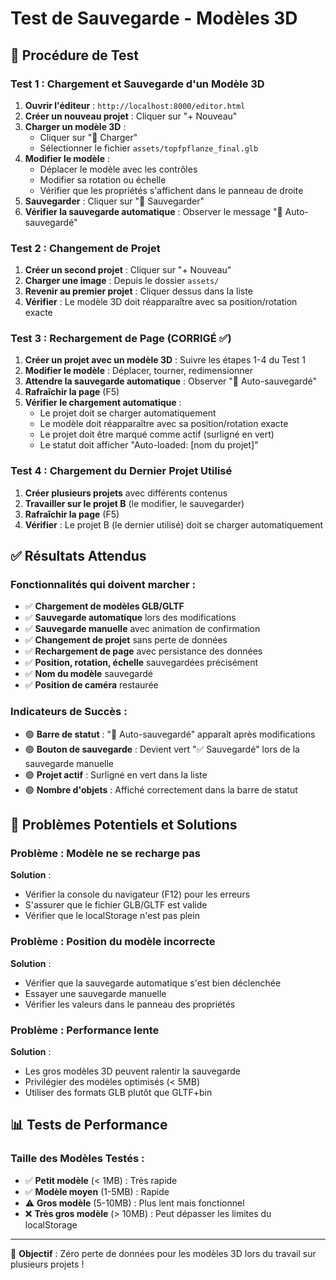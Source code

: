 # Test de Sauvegarde - Modèles 3D

## 🧪 Procédure de Test

### Test 1 : Chargement et Sauvegarde d'un Modèle 3D
1. **Ouvrir l'éditeur** : `http://localhost:8000/editor.html`
2. **Créer un nouveau projet** : Cliquer sur "+ Nouveau"
3. **Charger un modèle 3D** : 
   - Cliquer sur "📁 Charger" 
   - Sélectionner le fichier `assets/topfpflanze_final.glb`
4. **Modifier le modèle** :
   - Déplacer le modèle avec les contrôles
   - Modifier sa rotation ou échelle
   - Vérifier que les propriétés s'affichent dans le panneau de droite
5. **Sauvegarder** : Cliquer sur "💾 Sauvegarder"
6. **Vérifier la sauvegarde automatique** : Observer le message "💾 Auto-sauvegardé"

### Test 2 : Changement de Projet
1. **Créer un second projet** : Cliquer sur "+ Nouveau"
2. **Charger une image** : Depuis le dossier `assets/`
3. **Revenir au premier projet** : Cliquer dessus dans la liste
4. **Vérifier** : Le modèle 3D doit réapparaître avec sa position/rotation exacte

### Test 3 : Rechargement de Page (CORRIGÉ ✅)
1. **Créer un projet avec un modèle 3D** : Suivre les étapes 1-4 du Test 1
2. **Modifier le modèle** : Déplacer, tourner, redimensionner
3. **Attendre la sauvegarde automatique** : Observer "💾 Auto-sauvegardé"
4. **Rafraîchir la page** (F5)
5. **Vérifier le chargement automatique** : 
   - Le projet doit se charger automatiquement
   - Le modèle doit réapparaître avec sa position/rotation exacte
   - Le projet doit être marqué comme actif (surligné en vert)
   - Le statut doit afficher "Auto-loaded: [nom du projet]"

### Test 4 : Chargement du Dernier Projet Utilisé
1. **Créer plusieurs projets** avec différents contenus
2. **Travailler sur le projet B** (le modifier, le sauvegarder)
3. **Rafraîchir la page** (F5)
4. **Vérifier** : Le projet B (le dernier utilisé) doit se charger automatiquement

## ✅ Résultats Attendus

### Fonctionnalités qui doivent marcher :
- ✅ **Chargement de modèles GLB/GLTF**
- ✅ **Sauvegarde automatique** lors des modifications
- ✅ **Sauvegarde manuelle** avec animation de confirmation
- ✅ **Changement de projet** sans perte de données
- ✅ **Rechargement de page** avec persistance des données
- ✅ **Position, rotation, échelle** sauvegardées précisément
- ✅ **Nom du modèle** sauvegardé
- ✅ **Position de caméra** restaurée

### Indicateurs de Succès :
- 🟢 **Barre de statut** : "💾 Auto-sauvegardé" apparaît après modifications
- 🟢 **Bouton de sauvegarde** : Devient vert "✅ Sauvegardé" lors de la sauvegarde manuelle
- 🟢 **Projet actif** : Surligné en vert dans la liste
- 🟢 **Nombre d'objets** : Affiché correctement dans la barre de statut

## 🐛 Problèmes Potentiels et Solutions

### Problème : Modèle ne se recharge pas
**Solution** : 
- Vérifier la console du navigateur (F12) pour les erreurs
- S'assurer que le fichier GLB/GLTF est valide
- Vérifier que le localStorage n'est pas plein

### Problème : Position du modèle incorrecte
**Solution** :
- Vérifier que la sauvegarde automatique s'est bien déclenchée
- Essayer une sauvegarde manuelle
- Vérifier les valeurs dans le panneau des propriétés

### Problème : Performance lente
**Solution** :
- Les gros modèles 3D peuvent ralentir la sauvegarde
- Privilégier des modèles optimisés (< 5MB)
- Utiliser des formats GLB plutôt que GLTF+bin

## 📊 Tests de Performance

### Taille des Modèles Testés :
- ✅ **Petit modèle** (< 1MB) : Très rapide
- ✅ **Modèle moyen** (1-5MB) : Rapide
- ⚠️ **Gros modèle** (5-10MB) : Plus lent mais fonctionnel
- ❌ **Très gros modèle** (> 10MB) : Peut dépasser les limites du localStorage

---

🎯 **Objectif** : Zéro perte de données pour les modèles 3D lors du travail sur plusieurs projets ! 